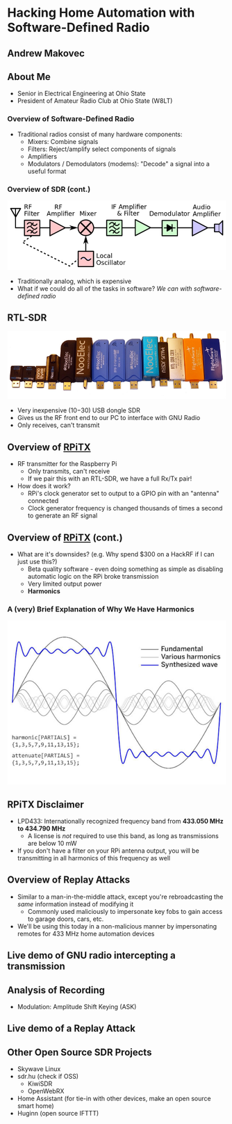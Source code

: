 # Hacking Home Automation with Software-Defined Radio

## Andrew Makovec



## About Me
* Senior in Electrical Engineering at Ohio State
* President of Amateur Radio Club at Ohio State (W8LT)



### Overview of Software-Defined Radio
* Traditional radios consist of many hardware components:
    * Mixers: Combine signals
    * Filters: Reject/amplify select components of signals
    * Amplifiers
    * Modulators / Demodulators (modems): "Decode" a signal into a useful format


### Overview of SDR (cont.)
![hardware receiver example](assets/img/hardware_receiver_example.png)
* Traditionally analog, which is expensive
* What if we could do all of the tasks in software?  _We can with software-defined radio_


## RTL-SDR
![RTL-SDRs](assets/img/rtl-sdrs.png)
* Very inexpensive ($10-$30) USB dongle SDR
* Gives us the RF front end to our PC to interface with GNU Radio
* Only receives, can't transmit


## Overview of [RPiTX](https://github.com/F5OEO/rpitx)
* RF transmitter for the Raspberry Pi
    * Only transmits, can't receive
    * If we pair this with an RTL-SDR, we have a full Rx/Tx pair!
* How does it work?
    * RPi's clock generator set to output to a GPIO pin with an "antenna" connected
    * Clock generator frequency is changed thousands of times a second to generate an RF signal


## Overview of [RPiTX](https://github.com/F5OEO/rpitx) (cont.)
* What are it's downsides? (e.g. Why spend $300 on a HackRF if I can just use this?)
    * Beta quality software - even doing something as simple as disabling automatic logic on the RPi broke transmission
    * Very limited output power
    * **Harmonics**


### A (very) Brief Explanation of Why We Have Harmonics
![fourier series harmonics](assets/img/fourier_series_harmonics_scale.jpg)


## RPiTX Disclaimer
* LPD433: Internationally recognized frequency band from **433.050 MHz to 434.790 MHz**
    * A license is _not_ required to use this band, as long as transmissions are below 10 mW
* If you don't have a filter on your RPi antenna output, you will be transmitting in all harmonics of this frequency as well



## Overview of Replay Attacks
* Similar to a man-in-the-middle attack, except you're rebroadcasting the _same_ information instead of modifying it
    * Commonly used maliciously to impersonate key fobs to gain access to garage doors, cars, etc.
* We'll be using this today in a non-malicious manner by impersonating remotes for 433 MHz home automation devices



## Live demo of GNU radio intercepting a transmission



## Analysis of Recording
* Modulation: Amplitude Shift Keying (ASK)



## Live demo of a Replay Attack



## Other Open Source SDR Projects
* Skywave Linux
* sdr.hu (check if OSS)
    * KiwiSDR
    * OpenWebRX
* Home Assistant (for tie-in with other devices, make an open source smart home)
* Huginn (open source IFTTT)
